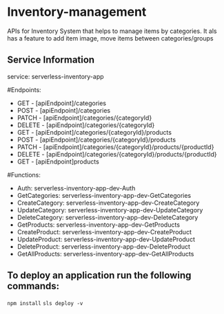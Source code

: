 # Inventory-management
APIs for Inventory System that helps to manage items by categories.
It als has a feature to add item image, move items between categories/groups

## Service Information
service: serverless-inventory-app

#Endpoints:

  - GET - [apiEndpoint]/categories <br>
  - POST - [apiEndpoint]/categories <br>
  - PATCH - [apiEndpoint]/categories/{categoryId} <br>
  - DELETE - [apiEndpoint]/categories/{categoryId} <br>
  - GET - [apiEndpoint]/categories/{categoryId}/products <br>
  - POST - [apiEndpoint]/categories/{categoryId}/products <br>
  - PATCH - [apiEndpoint]/categories/{categoryId}/products/{productId} <br>
  - DELETE - [apiEndpoint]/categories/{categoryId}/products/{productId} <br>
  - GET - [apiEndpoint]products

#Functions:

  - Auth: serverless-inventory-app-dev-Auth
  - GetCategories: serverless-inventory-app-dev-GetCategories
  - CreateCategory: serverless-inventory-app-dev-CreateCategory
  - UpdateCategory: serverless-inventory-app-dev-UpdateCategory
  - DeleteCategory: serverless-inventory-app-dev-DeleteCategory
  - GetProducts: serverless-inventory-app-dev-GetProducts
  - CreateProduct: serverless-inventory-app-dev-CreateProduct
  - UpdateProduct: serverless-inventory-app-dev-UpdateProduct
  - DeleteProduct: serverless-inventory-app-dev-DeleteProduct
  - GetAllProducts: serverless-inventory-app-dev-GetAllProducts



## To deploy an application run the following commands:

`npm install`
`sls deploy -v`
